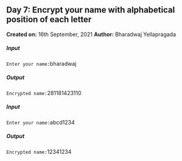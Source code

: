 ## **Day 7: Encrypt your name with alphabetical position of each letter**

**Created on:** 16th September, 2021
**Author:** Bharadwaj Yellapragada


##### Input
<code>Enter your name:</code>bharadwaj

##### Output
<code>Encrypted name:</code>281181423110

##### Input
<code>Enter your name:</code>abcd1234

##### Output
<code>Encrypted name:</code>12341234
